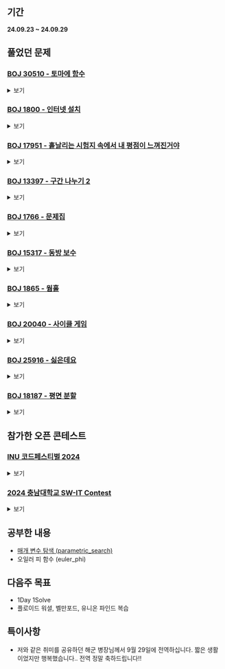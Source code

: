 ## 기간
**24.09.23 ~ 24.09.29**

## 풀었던 문제

### [BOJ 30510 - 토마에 함수](https://www.acmicpc.net/problem/30510)
<details>
<summary>보기</summary> 

- 정보
    - Tier: Gold1
    - Tag: euler_phi

- 타임라인
    - Problem Open: 09/23 19:15
    - Tag Open: 09/23 19:15
    - Solve: 09/23 23:30

- 풀이
    - $1 + \sum_{i=1}^{\lfloor \frac{Q}{P} \rfloor} \varphi{(i)}$ 를 구한다.

- 회고
    - 오일러 피 함수를 제대로 구현할 수 있을 때 까지 공부하자
    - for문 구간 설정은 꼭 변수가 아니라 문장으로 해도 된단다..

</details>

### [BOJ 1800 - 인터넷 설치](https://www.acmicpc.net/problem/1800)
<details>
<summary>보기</summary>

- 정보
    - Tier: Gold1
    - Tag: dijkstra, parametric_search

- 타임라인
    - Problem Open: 09/24 18:17
    - Tag Open: 09/24 18:47
    - Solve: 09/24 20:08

- 풀이
    - 결정문제로 바꾸어 이분 탐색을 활용하여 해결
    - 결정함수 $f(x) = x$원 이하의 비용으로 1번 노드와 K번 노드를 연결시킬 수 있는가

- 회고
    - 참조: https://justicehui.github.io/usaco/2019/07/12/BOJ1800/
    - 함수의 입력 및 반환 값 제대로 정의하기

</details>

</details>

### [BOJ 17951 - 흩날리는 시험지 속에서 내 평점이 느껴진거야](https://www.acmicpc.net/problem/17951)
<details>
<summary>보기</summary>

- 정보
    - Tier: Gold3
    - Tag: parametric_search

- 타임라인
    - Problem Open: 09/24 21:00?
    - Tag Open: 09/24 21:00?
    - Solve: 09/24 21:54

- 풀이
    - 결정문제로 바꾸어 해결
    - 결정함수 $f(x) =$ k개 이상의 그룹으로 나누었을 때 $x$보다 큰 점수를 받을 수 있나?

- 회고
    - 매개 변수 탐색 블로그에 정리

</details>

### [BOJ 13397 - 구간 나누기 2](https://www.acmicpc.net/problem/13397)
<details>
<summary>보기</summary>

- 정보
    - Tier: Gold4
    - Tag: parametric_search

- 타임라인
    - Problem Open: 09/24 21:10?
    - Tag Open: 09/24 21:10?
    - Solve: 09/24 22:22

- 풀이
    - 결정문제로 바꾸어 해결
    - 결정함수 $f(x) =$ M개 이하의 배열로 구간 점수의 최댓값이 $x$ 이하이도록 만들 수 있는가?

- 회고
    - 위에 문제랑 판박이..

</details>

### [BOJ 1766 - 문제집](https://www.acmicpc.net/problem/1766)
<details>
<summary>보기</summary>

- 정보
    - Tier: Gold2
    - Tag: topological_sorting

- 타임라인
    - Problem Open: 09/25 18:47
    - Tag Open: --/-- --:--
    - Solve: 09/25 19:31

- 풀이
    - 우선순위 큐를 사용하여 위상정렬
    - 정렬 조건: 현재 풀 수 있는 문제 중에서 쉬운(순번이 작은) 문제
    - 현재 풀 수 있는 문제 = 현재 문제보다 먼저 풀어야 할 문제가 없는 문제

- 회고
    - C++에서 priorit_queue는 기본적으로 최대 힙이다.

</details>

### [BOJ 15317 - 동방 보수](https://www.acmicpc.net/problem/15317)
<details>
<summary>보기</summary>

- 정보
    - Tier: Gold2
    - Tag: parametric_search, greedy

- 타임라인
    - Problem Open: 09/25 21:40?
    - Tag Open: --/-- --:--
    - Solve: 09/25 22:35

- 풀이
    - 동아리방 예산과, 보수비용을 각각 오름차순, 내림차순 정렬 후 결정문제로 바꾸어 해결
    - 결정함수 $f(x) = x$개의 동아리가 동아리방을 가질 수 있는가
    - 이때 결정함수가 참일 조건은 $\sum_{i=1}^x fixcost[i] - \sum_{i=1}^x budget[i] \leqslant X$
    - 비용으로 주어지는 값 자체가 최대 10억정도로 크기 때문에 합으로 처리하지 않고 일일히 처리
      
- 회고
    - 이분 탐색 구간 설정시 문제 조건 잘 보고 정하기

</details>

### [BOJ 1865 - 웜홀](https://www.acmicpc.net/problem/1865)
<details>
<summary>보기</summary>

- 정보
    - Tier: Gold3
    - Tag: bellman_ford

- 타임라인
    - Problem Open: 09/26 12:00?
    - Tag Open: --/-- --:--
    - Solve: 09/26 12:59

- 풀이
    - 음의 가중치 간선이 있으므로 벨만포드 또는 플로이드 워셜을 사용하여 음의 사이클이 생기는지 확인
    - 이때 플로이드 워셜은 $O(V^3)$, 벨만포드는 $O(V\cdot E)$의 알고리즘을 가지므로, 시간 복잡도가 적은 벨만포드를 선택하는 것이 적절함.
      
- 회고
    - 플로이드 워셜과, 벨만포드 알고리즘을 복습하자.

</details> 

### [BOJ 20040 - 사이클 게임](https://www.acmicpc.net/problem/20040)
<details>
<summary>보기</summary>

- 정보
    - Tier: Gold4
    - Tag: union_find

- 타임라인
    - Problem Open: 09/26 21:40?
    - Tag Open: --/-- --:--
    - Solve: 09/26 22:52

- 풀이
    - 2 ~ m+1번째 각 줄에 노드를 두 개씩 입력받아 두 노드의 루트노드가 같으면 사이클이 생기는 것을 이용하여 해결하는 문제
      
- 회고
    - union_find를 사용하는 문제라는 것은 간파하였으나, 해당 알고리즘을 대략적으로만 이해한 나머지 구현 및 최적화를 제대로 하지 못한 것이 보였던 문제
    - 특히 parent[parent[u]] = parent[v]로 갱신해야 하는것을 최적화 한답시고 parent 배열 이름을 root로 바꾸었다가 root[u] = root[v]로 적어 심각한 논리적 오류가 돋보이는 코드를 제출하였음
    - union_find 복습하자.

</details>

### [BOJ 25916 - 싫은데요](https://www.acmicpc.net/problem/25916)
<details>
<summary>보기</summary>

- 정보
    - Tier: Silver1
    - Tag: two_pointer

- 타임라인
    - Problem Open: 09/27 12:35
    - Tag Open: --/-- --:--
    - Solve: 09/27 12:45

- 풀이
    - 누적합을 구한 후, 투 포인터를 사용하여 M보다 작은 최댓값을 갱신
    - 부여되는 값이 크므로 long long 자료형 사용
      
- 회고
    - 제출 전 검토하기 (자료형 확인, if문 부등호 제대로 확인)

</details>

### [BOJ 18187 - 평면 분할](https://www.acmicpc.net/problem/18187)
<details>
<summary>보기</summary>

- 정보
    - Tier: Silver2
    - Tag: geometry

- 타임라인
    - Problem Open: 09/28 22:40?
    - Tag Open: --/-- --:--
    - Solve: 09/28 22:52

- 풀이
    - 그림판으로 직접 해봄
    - 분할을 최대한 하려면 통과하는 선이 가장 많아야 하는 점을 사용
    - 2 2 3 3 4 5 5 6 7 7 8 9 9.. 로 분할 개수가 규칙적으로 늘어나서 while문 사용하여 간단히 해결
      
- 회고
    - 이게 왜 기하지?

</details>

## 참가한 오픈 콘테스트

### [INU 코드페스티벌 2024](https://www.acmicpc.net/contest/view/1363)
<details>
<summary>보기</summary>

| 문제 | A | B | C | D | E | F | G | H | I | J | K |
|---|---|---|---|---|---|---|---|---|---|---|---|
|결과| AC | WA | AC | AC | AC | WA | - | - | - | - | - | - |

- A번: 양파 실험
    - 문제를 잘 읽고 구현만 잘 하면 됬던 문제
    - 문제 잘 못 읽고 구현 엉뚱하게 해서 시간 많이 날려먹음

- B번: Rook
    - 0,0에서 상하좌우 이동이 가능하고, 아군 폰 위치와, 적군 폰 위치가 주어지면 적 폰을 잡을 수 있는 최소 이동 횟수 구하는 문제
    - A번 처럼 설명을 잘 못 읽었는지, 지능이 부족한건지는 몰라도 조금만 생각하면 풀 수 있는 문제. 결국 WA 상태로 끝났는데 지능이 부족한가봄.
 
- C번: 샷건
    - string 입력받아서 상하좌우대각선 true false 여부 확인하고, 해당하는 key값 출력
    - 구현 문제인데 설계 생략하고 키보드 잡았다가 30분 훅감
 
- D번: 마법의 나침반
    - bruteforce한 문제였다. 위치 하나하나 확인하면서 제대로 조건에 만족하는지만 함수 구현 하면 됬던 문제.
    - 유일하게 깔끔하게 풀었음.
 
- E번: 장난감 자물쇠
    - 거리가 k인 숫자들만 바꿀 수 있는 배열에서 오름차순 정렬이 가능한지 물었던 문제
    - 생각 안하고 구현문제겠거니 하고 풀다가 틀려서 그제서야 설계 시작함
    - i번째키 % k != i % k 를 만족하는 i가 단 하나라도 있으면 NO, 아니면 YES
 
- F번: 선물 고르기
    - dp인가 하고 보다가 parametric search로 풀이
    - 결정함수 f(x) = x번째 선물을 가져갈 수 있나?
    - 이미 가져간 상자 제외 x번째 선물이 들어가는 가장 작은 상자를 찾고(lower_bound 사용), 나머지 N-1개 상자들에 선물이 다 들어가면 true
    - left, right 범위 잘못 지정하고, remain_box 초기화 할 때 taken_box 범위 잘못 지정해서 (K까진데 N까지로 적음) 결국 런타임 에러. (이걸 끝나고 3분 뒤에 알았음)

- 회고
    - 처음 30분정도 A~C번 문제를 풀 때 문제를 제대로 안보고, 설계도 제대로 안하다가 시간을 많이 날려먹었음. 반성할 것
    - F번 문제를 풀 때 구현력이 부족했던 점과, 배열 범위 지정을 제대로 못해서 결국 런타임 에러 상태로 문제를 날려먹은 점 아쉬움.
    - 구현의 핵심은 꼼꼼한 설계부터 나온다.
    - 범위 지정 !!!제발!!! 제대로 하기

</details>

### [2024 충남대학교 SW-IT Contest](https://www.acmicpc.net/contest/view/1379)
<details>
<summary>보기</summary>

| 문제 | A | B | C | D | E | F | G | H | I | J | K | L | M | N | O |
|---|---|---|---|---|---|---|---|---|---|---|---|---|---|---|---|
|결과| AC | - | - | - | - | AC | - | - | - | AC | - | - | - | - | -| - |

- A번: 햄버거 정렬
    - 3글자 string 받아서 "(1)" 만드는 문제.
    - bruteforce하게 케이스 6개 정도로 나눠서 if else문으로 처리
  
- F번: 일이 커졌어
    - 크기가 N인 배열에서 숫자 1~n을 배치하여 가장 큰 숫자로 만드는 배열 출력하는 문제
    - ans = 1에서 시작해서 v[i]를 더하거나 곱함. 이때 i가 홀수이면 곱하고, 짝수이면 더함. (i = 1 ~ N)
    - 곱하는 숫자 > 더하는 숫자, 곱하는 숫자는 뒤쪽이 큰 숫자로, 더하는 숫자는 앞쪽이 큰 숫자로 배치
    - 적당히 규칙 찾아서 for문으로 배치하여 출력함

- J번: 대전 도시철도 2호선
    - 트리에서 1 ~ N번째 노드로 가는 노드 길목(1, N 포함)을 통과하는 두 노드 경우의 수를 찾는 문제 (이때 길목은 해당하는 두 노드에 들어갈 수 없음)
    - dfs로 길목에 해당하는 부분 체크 후, 해당 길목에서 갈라져 나온 서브트리들 각각의 노드 개수 체크하여 for문으로 마무리
    - 정답이 int형으로 하면 오버플로우 나서 long long형으로 해야했음. 정답의 크기 잘 체크하기.
 
- 회고
    - 좀 더 하고싶긴 했는데, 청소시간 + 점호시간 겹쳐서 좀 아쉬움.
    - 꿀팁: 문제는 인쇄해서 풀면 됨

</details>

## 공부한 내용
- [매개 변수 탐색 (parametric_search)](https://yim2ul2et.github.io/posts/%EC%9D%B4%EB%B6%84%ED%83%90%EC%83%89%EA%B3%BC-%EB%A7%A4%EA%B0%9C%EB%B3%80%EC%88%98%ED%83%90%EC%83%89/)
- 오일러 피 함수 (euler_phi)

## 다음주 목표
- 1Day 1Solve
- 플로이드 워셜, 벨만포드, 유니온 파인드 복습

## 특이사항
- 저와 같은 취미를 공유하던 해군 병장님께서 9월 29일에 전역하십니다. 짧은 생활이었지만 행복했습니다.. 전역 정말 축하드립니다!!

